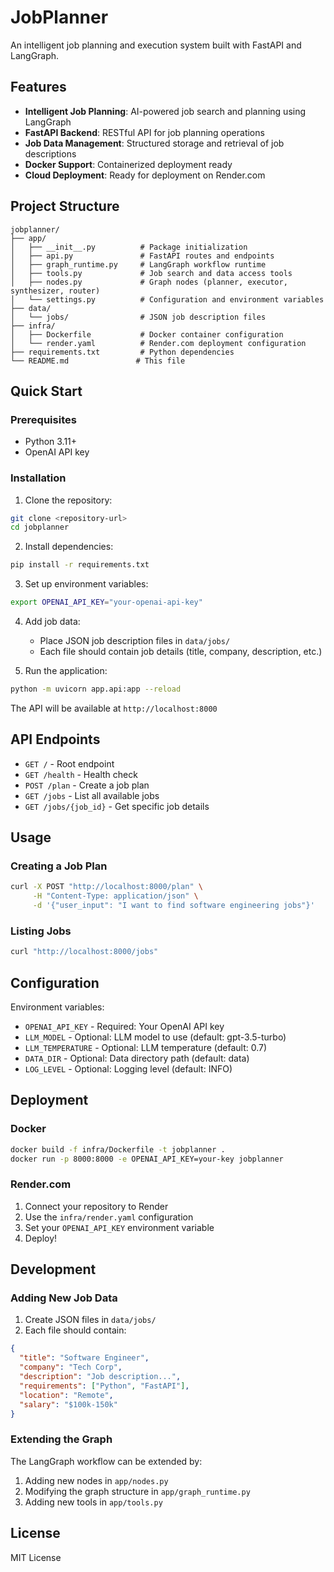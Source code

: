 # JobPlanner

An intelligent job planning and execution system built with FastAPI and LangGraph.

## Features

- **Intelligent Job Planning**: AI-powered job search and planning using LangGraph
- **FastAPI Backend**: RESTful API for job planning operations
- **Job Data Management**: Structured storage and retrieval of job descriptions
- **Docker Support**: Containerized deployment ready
- **Cloud Deployment**: Ready for deployment on Render.com

## Project Structure

```
jobplanner/
├── app/
│   ├── __init__.py          # Package initialization
│   ├── api.py               # FastAPI routes and endpoints
│   ├── graph_runtime.py     # LangGraph workflow runtime
│   ├── tools.py             # Job search and data access tools
│   ├── nodes.py             # Graph nodes (planner, executor, synthesizer, router)
│   └── settings.py          # Configuration and environment variables
├── data/
│   └── jobs/                # JSON job description files
├── infra/
│   ├── Dockerfile           # Docker container configuration
│   └── render.yaml          # Render.com deployment configuration
├── requirements.txt         # Python dependencies
└── README.md               # This file
```

## Quick Start

### Prerequisites

- Python 3.11+
- OpenAI API key

### Installation

1. Clone the repository:
```bash
git clone <repository-url>
cd jobplanner
```

2. Install dependencies:
```bash
pip install -r requirements.txt
```

3. Set up environment variables:
```bash
export OPENAI_API_KEY="your-openai-api-key"
```

4. Add job data:
   - Place JSON job description files in `data/jobs/`
   - Each file should contain job details (title, company, description, etc.)

5. Run the application:
```bash
python -m uvicorn app.api:app --reload
```

The API will be available at `http://localhost:8000`

## API Endpoints

- `GET /` - Root endpoint
- `GET /health` - Health check
- `POST /plan` - Create a job plan
- `GET /jobs` - List all available jobs
- `GET /jobs/{job_id}` - Get specific job details

## Usage

### Creating a Job Plan

```bash
curl -X POST "http://localhost:8000/plan" \
     -H "Content-Type: application/json" \
     -d '{"user_input": "I want to find software engineering jobs"}'
```

### Listing Jobs

```bash
curl "http://localhost:8000/jobs"
```

## Configuration

Environment variables:

- `OPENAI_API_KEY` - Required: Your OpenAI API key
- `LLM_MODEL` - Optional: LLM model to use (default: gpt-3.5-turbo)
- `LLM_TEMPERATURE` - Optional: LLM temperature (default: 0.7)
- `DATA_DIR` - Optional: Data directory path (default: data)
- `LOG_LEVEL` - Optional: Logging level (default: INFO)

## Deployment

### Docker

```bash
docker build -f infra/Dockerfile -t jobplanner .
docker run -p 8000:8000 -e OPENAI_API_KEY=your-key jobplanner
```

### Render.com

1. Connect your repository to Render
2. Use the `infra/render.yaml` configuration
3. Set your `OPENAI_API_KEY` environment variable
4. Deploy!

## Development

### Adding New Job Data

1. Create JSON files in `data/jobs/`
2. Each file should contain:
```json
{
  "title": "Software Engineer",
  "company": "Tech Corp",
  "description": "Job description...",
  "requirements": ["Python", "FastAPI"],
  "location": "Remote",
  "salary": "$100k-150k"
}
```

### Extending the Graph

The LangGraph workflow can be extended by:
1. Adding new nodes in `app/nodes.py`
2. Modifying the graph structure in `app/graph_runtime.py`
3. Adding new tools in `app/tools.py`

## License

MIT License

